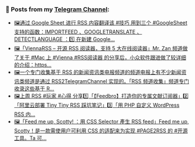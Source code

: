 ### 📰 Posts from my [Telegram Channel](https://t.me/s/aboutrss):
<!-- BLOG-POST-LIST:START -->
- [🖼通过 Google Sheet 进行 RSS 内容翻译该 #技巧 用到三个 #GoogleSheet 支持的函数：IMPORTFEED 、GOOGLETRANSLATE 、 DETECTLANGUAGE ：1️⃣ 在新建 Google...](https://t.me/aboutrss/1070)
- [🖼「ViennaRSS – 开源 RSS 阅读器，支持 5 大在线阅读器」Mr. Zan 频道做了关于 #Mac 上 #Vienna #RSS阅读器 的分享后，小众软件跟进做了较详细的介绍：https...](https://t.me/aboutrss/1069)
- [🖼一个专门收集基于 RSS 的新闻资讯类电报频道的频道电报上有不少新闻资讯类频道是通过 RSS2TelegramChannel 实现的。「RSS 频道收集」频道专门收录这些基于 R...](https://t.me/aboutrss/1068)
- [🖼上周 RSS #玩家 #心得 分享1️⃣「【Feedbro】打造你的专属文献订阅器」2️⃣「阿里云部署 Tiny Tiny RSS 踩坑笔记」3️⃣「用 PHP 自定义 WordPress RSS 内...](https://t.me/aboutrss/1067)
- [🖼「Feed me up, Scotty! ：用 CSS Selector 產生 RSS feed」Feed me up, Scotty！是一款需使用户可利用 CSS 的适配来为实现 #PAGE2RSS 的 #开源 工具。Ta 可...](https://t.me/aboutrss/1066)
<!-- BLOG-POST-LIST:END -->

<!--
**AboutRSS/AboutRSS** is a ✨ _special_ ✨ repository because its `README.md` (this file) appears on your GitHub profile.

Here are some ideas to get you started:

- 🔭 I’m currently working on ...
- 🌱 I’m currently learning ...
- 👯 I’m looking to collaborate on ...
- 🤔 I’m looking for help with ...
- 💬 Ask me about ...
- 📫 How to reach me: ...
- 😄 Pronouns: ...
- ⚡ Fun fact: ...
-->
